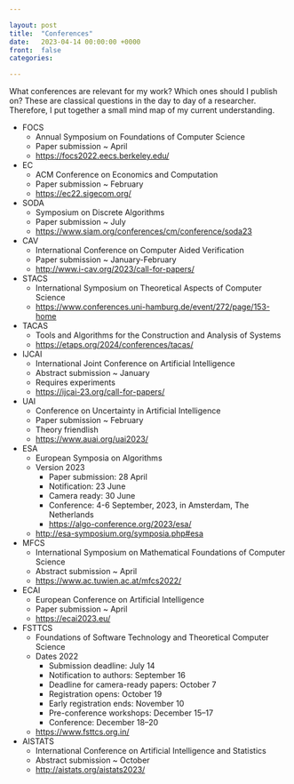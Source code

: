 ```yaml
---

layout: post
title:  "Conferences"
date:   2023-04-14 00:00:00 +0000
front: 	false
categories: 

---
```


What conferences are relevant for my work? Which ones should I publish on?
These are classical questions in the day to day of a researcher. 
Therefore, I put together a small mind map of my current understanding. 

- FOCS
	- Annual Symposium on Foundations of Computer Science
	- Paper submission ~ April
	- https://focs2022.eecs.berkeley.edu/
- EC
	- ACM Conference on Economics and Computation
	- Paper submission ~ February
	- https://ec22.sigecom.org/
- SODA
	- Symposium on Discrete Algorithms
	- Paper submission ~ July
	- https://www.siam.org/conferences/cm/conference/soda23
- CAV
	- International Conference on Computer Aided Verification
	- Paper submission ~ January-February
	- http://www.i-cav.org/2023/call-for-papers/
- STACS
	- International Symposium on Theoretical Aspects of Computer Science
	- https://www.conferences.uni-hamburg.de/event/272/page/153-home
- TACAS
	- Tools and Algorithms for the Construction and Analysis of Systems
	- https://etaps.org/2024/conferences/tacas/
- IJCAI 
	- International Joint Conference on Artificial Intelligence
	- Abstract submission ~ January
	- Requires experiments
	- https://ijcai-23.org/call-for-papers/
- UAI
	- Conference on Uncertainty in Artificial Intelligence
	- Paper submission ~ February
	- Theory friendlish
	- https://www.auai.org/uai2023/
- ESA
	- European Symposia on Algorithms
	- Version 2023
		- Paper submission: 28 April
		- Notification: 23 June
		- Camera ready: 30 June
		- Conference: 4-6 September, 2023, in Amsterdam, The Netherlands
		- https://algo-conference.org/2023/esa/
	- http://esa-symposium.org/symposia.php#esa
- MFCS
	- International Symposium on Mathematical Foundations of Computer Science
	- Abstract submission ~ April
	- https://www.ac.tuwien.ac.at/mfcs2022/
- ECAI 
	- European Conference on Artificial Intelligence
	- Paper submission ~ April
	- https://ecai2023.eu/
- FSTTCS
	- Foundations of Software Technology and Theoretical Computer Science
	- Dates 2022
		- Submission deadline: July 14
		- Notification to authors: September 16
		- Deadline for camera-ready papers: October 7
		- Registration opens: October 19
		- Early registration ends: November 10
		- Pre-conference workshops: December 15–17
		- Conference: December 18–20
	- https://www.fsttcs.org.in/
- AISTATS 
	- International Conference on Artificial Intelligence and Statistics
	- Abstract submission ~ October
	- http://aistats.org/aistats2023/
